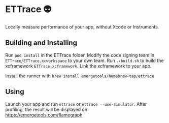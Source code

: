 # ETTrace 👽

Locally measure performance of your app, without Xcode or Instruments.

## Building and Installing

Run `pod install` in the ETTrace folder. Modify the code signing team in `ETTrace/ETTrace.xcworkspace` to your own team. Run `./build.sh` to build the xcframework `ETTrace.xcframework`. Link the xcframework to your app.

Install the runner with `brew install emergetools/homebrew-tap/ettrace`

## Using

Launch your app and run `ettrace` or `ettrace --use-simulator`. After profiling, the result will be displayed on https://emergetools.com/flamegraph

